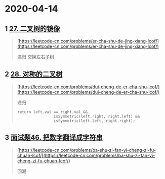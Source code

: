 # 2020-04-14

## 1 [27. 二叉树的镜像](https://leetcode-cn.com/problems/er-cha-shu-de-jing-xiang-lcof/)

> [https://leetcode-cn.com/problems/er-cha-shu-de-jing-xiang-lcof/](https://leetcode-cn.com/problems/er-cha-shu-de-jing-xiang-lcof/)
>
> 递归  交换左右子树

## 2 [28. 对称的二叉树](https://leetcode-cn.com/problems/dui-cheng-de-er-cha-shu-lcof/)

> [https://leetcode-cn.com/problems/dui-cheng-de-er-cha-shu-lcof/](https://leetcode-cn.com/problems/dui-cheng-de-er-cha-shu-lcof/)
>
> 递归
>
> ```
> return left.val == right.val &&
>                 isSymmetric(left.right, right.left) &&
>                 isSymmetric(left.left, right.right);
> ```

## 3 [面试题46. 把数字翻译成字符串](https://leetcode-cn.com/problems/ba-shu-zi-fan-yi-cheng-zi-fu-chuan-lcof/)

> [https://leetcode-cn.com/problems/ba-shu-zi-fan-yi-cheng-zi-fu-chuan-lcof/](https://leetcode-cn.com/problems/ba-shu-zi-fan-yi-cheng-zi-fu-chuan-lcof/)
>
> 回溯



